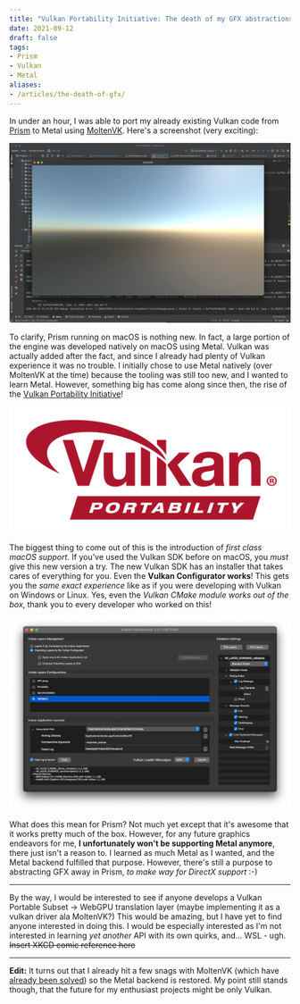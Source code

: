 ```yaml
---
title: "Vulkan Portability Initiative: The death of my GFX abstractions?"
date: 2021-09-12
draft: false
tags:
- Prism
- Vulkan
- Metal
aliases:
- /articles/the-death-of-gfx/
---
```


In under an hour, I was able to port my already existing Vulkan code from [Prism](/projects/prism)
to Metal using [MoltenVK](https://github.com/KhronosGroup/MoltenVK). <!--more--> Here's a screenshot (very exciting):

![Screenshot of Prism running on macOS over MoltenVK](prism-on-mac-vulkan.webp)

To clarify, Prism running on macOS is nothing new. In fact, a large portion of the engine was
developed natively on macOS using Metal. Vulkan was actually added after the fact, and since I already had plenty of
Vulkan experience it was no trouble. I initially chose to use Metal natively (over MoltenVK at the time) because the tooling was still too new, and I wanted to learn Metal. However, something big has come along since then, the rise of the [Vulkan Portability Initiative](https://www.vulkan.org/portability)!

![Vulkan Portability Logo](Vulkan-Portability.svg)

The biggest thing to come out of this is the introduction of _first class macOS support_. If you've used the Vulkan SDK before on macOS, you _must_ give this new version a try. The new Vulkan SDK has an installer that takes cares of everything for you. Even the **Vulkan Configurator works**! This gets you the _same exact experience_ like as if you were developing with Vulkan on Windows or Linux. Yes, even the _Vulkan CMake module works out of the box_, thank you to every developer who worked on this!

![Screenshot of Vulkan configurator running on macOS](vkconfig-mac.webp)

What does this mean for Prism? Not much yet except that it's awesome that it works pretty much of the box. However, for any future graphics endeavors for me, **I unfortunately won't be supporting Metal anymore**, there just isn't a reason to. I learned as much Metal as I wanted, and the Metal backend fulfilled that purpose. However, there's still a purpose to abstracting GFX away in Prism, _to make way for DirectX support_ :-)

---

By the way, I would be interested to see if anyone develops a Vulkan Portable Subset -> WebGPU translation layer (maybe implementing it as a vulkan driver ala MoltenVK?) This would be amazing, but I have yet to find
anyone interested in doing this. I would be especially interested as I'm not interested in learning _yet another_ API with its own quirks, and... WSL - ugh. ~~Insert XKCD comic reference here~~

---

**Edit:** It turns out that I already hit a few snags with MoltenVK (which have [already been solved](https://github.com/KhronosGroup/MoltenVK/pull/1539)) so the Metal backend is restored. My point still stands though, that the future for my enthusiast projects might be only Vulkan.
